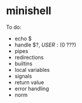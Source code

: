 # minishell

To do:
- echo $
- handle $?, $USER: ($0 ???)
- pipes
- redirections
- builtins
- local variables
- signals
- return value
- error handling
- norm
